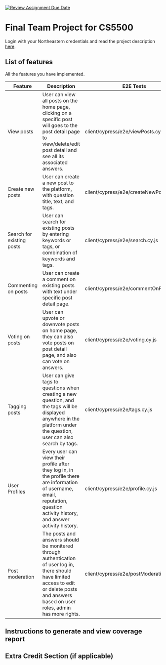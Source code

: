 [![Review Assignment Due Date](https://classroom.github.com/assets/deadline-readme-button-24ddc0f5d75046c5622901739e7c5dd533143b0c8e959d652212380cedb1ea36.svg)](https://classroom.github.com/a/37vDen4S)
# Final Team Project for CS5500

Login with your Northeastern credentials and read the project description [here](https://northeastern-my.sharepoint.com/:w:/g/personal/j_mitra_northeastern_edu/ETUqq9jqZolOr0U4v-gexHkBbCTAoYgTx7cUc34ds2wrTA?e=URQpeI).

## List of features

All the features you have implemented. 

| Feature   | Description     | E2E Tests      | Component Tests | Jest Tests     |
|-----------|-----------------|----------------|-----------------|----------------|
| View posts | User can view all posts on the home page, clicking on a specific post will goes to the post detail page to view/delete/edit post detail and see all its associated answers. | client/cypress/e2e/viewPosts.cy.js | client/cypress/component/indexPostList.cy.js, client/cypress/component/indexPostDetail.cy.js   | server/tests/question.test.js   |
| Create new posts | User can create a new post to the platform, with question title, text, and tags. | client/cypress/e2e/createNewPosts.cy.js |  client/cypress/component/indexCreatePost.cy.js   | server/tests/question.test.js    |
| Search for existing posts | User can search for existing posts by entering keywords or tags, or combination of keywords and tags. | client/cypress/e2e/search.cy.js | client/cypress/component/header.cy.js   | server/tests/question.test.js    |
| Commenting on posts | User can create a comment on existing posts with text under specific post detail page.   | client/cypress/e2e/commentOnPosts.cy.js | client/cypress/indexNewAnswer.cy.js    | server/tests/newAnswer.test.js   |
| Voting on posts | User can upvote or downvote posts on home page, they can also vote posts on post detail page, and also can vote on answers.  | client/cypress/e2e/voting.cy.js |  client/cypress/component/indexPostList.cy.js, client/cypress/component/indexPostDetail.cy.js   | server/tests/question.test.js    |
| Tagging posts | User can give tags to questions when creating a new question, and the tags will be displayed anywhere in the platform under the question, user can also search by tags. | client/cypress/e2e/tags.cy.js | client/cypress/component/indexCreatePost.cy.js    | server/tests/tags.test.js   |
| User Profiles | Every user can view their profile after they log in, in the profile there are information of username, email, reputation, question activity history, and answer activity history. | client/cypress/e2e/profile.cy.js| client/cypress/component/indexProfilePage.cy.js   |  |
| Post moderation | The posts and answers should be monitered through authentication of user log in, there should have limited access to edit or delete posts and answers based on user roles, admin has more rights.  | client/cypress/e2e/postModeration.cy.js | client/cypress/component/indexPostDetail.cy.js,  client/cypress/component/postItemPostItem.cy.js  | server/tests/question.test.js   |

## Instructions to generate and view coverage report 

## Extra Credit Section (if applicable)
